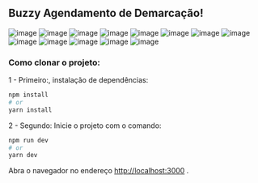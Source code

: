 

## Buzzy Agendamento de Demarcação!

![image](https://github.com/KARAUJO1003/next-demarcacao/assets/129511975/caf2ae06-598a-4649-b15a-82fff3b3013f)
![image](https://github.com/KARAUJO1003/next-demarcacao/assets/129511975/43a5c19b-81f1-4497-875f-24ef890473ab)
![image](https://github.com/KARAUJO1003/next-demarcacao/assets/129511975/dff6ee16-b0fe-4ec7-8820-13f551801eba)
![image](https://github.com/KARAUJO1003/next-demarcacao/assets/129511975/f9835bc0-e380-44fd-81cf-d9db3d159ecb)
![image](https://github.com/KARAUJO1003/next-demarcacao/assets/129511975/86e720a9-7e31-4436-940a-a0fc1d9ef65e)
![image](https://github.com/KARAUJO1003/next-demarcacao/assets/129511975/f9df5e29-1d95-43e2-8089-9d4c05a2d8db)
![image](https://github.com/KARAUJO1003/next-demarcacao/assets/129511975/dbd94d5e-2229-4d38-a78a-7f6d94ae528d)
![image](https://github.com/KARAUJO1003/next-demarcacao/assets/129511975/c21a695c-50ee-43e9-b2eb-f6c3bbf6346c)
![image](https://github.com/KARAUJO1003/next-demarcacao/assets/129511975/4f21fdb2-6226-4961-bdcf-ac03b727730c)
![image](https://github.com/KARAUJO1003/next-demarcacao/assets/129511975/71ce0a72-f810-4aa8-8d55-c8dee5c25304)
![image](https://github.com/KARAUJO1003/next-demarcacao/assets/129511975/475b823a-4fe3-4ec6-97f9-1e7e7ea2ec67)
![image](https://github.com/KARAUJO1003/next-demarcacao/assets/129511975/d69af2f3-138b-4254-a5a3-42314cdcdd91)
![image](https://github.com/KARAUJO1003/next-demarcacao/assets/129511975/90a30e61-2c3c-4baa-8fbf-0e01b1e426c0)



### Como clonar o projeto:

1 - Primeiro:, instalação de dependências:

```bash
npm install
# or
yarn install

```
2 - Segundo: Inicie o projeto com o comando:

```bash
npm run dev
# or
yarn dev

```

Abra o navegador no endereço [http://localhost:3000](http://localhost:3000) .


